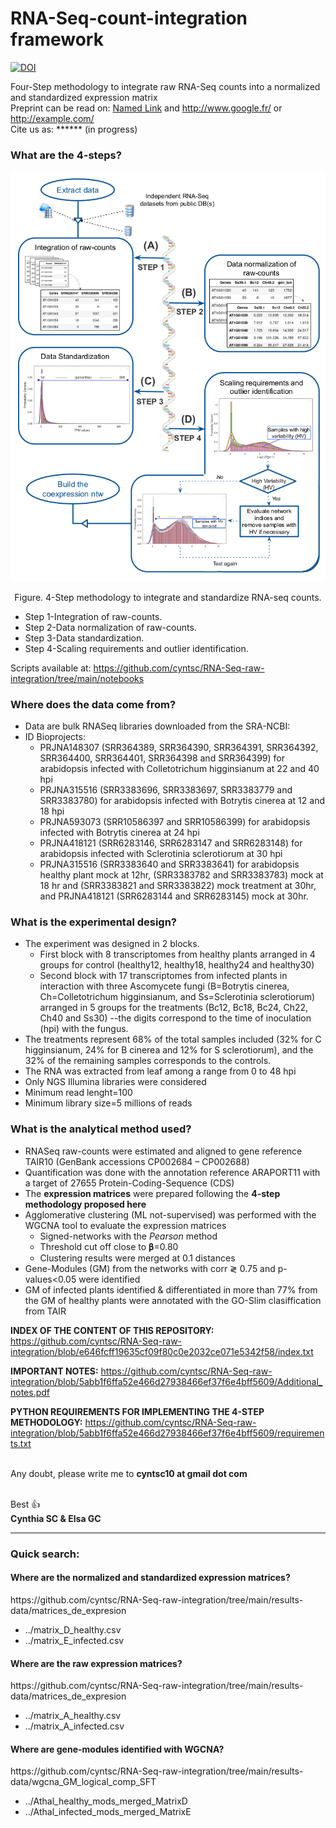 # RNA-Seq-count-integration framework
[![DOI](https://zenodo.org/badge/DOI/10.5281/zenodo.7076416.svg)](https://doi.org/10.5281/zenodo.7076416)

Four-Step methodology to integrate raw RNA-Seq counts into a normalized and standardized expression matrix
<br>
Preprint can be read on:
[Named Link](http://www.google.fr/ "Named link title") and http://www.google.fr/ or <http://example.com/>
<br>
Cite us as: ****** (in progress)

<h3>What are the 4-steps?</h3>

![Alt text](/images/metodologia.png?raw=true "4-Step methodology")

<p align=center>Figure. 4-Step methodology to integrate and standardize RNA-seq counts.</p>

* Step 1-Integration of raw-counts.<br>
* Step 2-Data normalization of raw-counts.<br>
* Step 3-Data standardization. <br>
* Step 4-Scaling requirements and outlier identification.<br>

Scripts available at: https://github.com/cyntsc/RNA-Seq-raw-integration/tree/main/notebooks

<h3>Where does the data come from?</h3>

* Data are bulk RNASeq libraries downloaded from the SRA-NCBI:<br>
* ID Bioprojects: <br>
  * PRJNA148307 (SRR364389, SRR364390, SRR364391, SRR364392, SRR364400, SRR364401, SRR364398 and SRR364399) for arabidopsis infected with Colletotrichum higginsianum at 22 and 40 hpi<br>
  * PRJNA315516 (SRR3383696, SRR3383697,  SRR3383779 and SRR3383780) for arabidopsis infected with Botrytis cinerea at 12 and 18 hpi<br>
  * PRJNA593073 (SRR10586397 and SRR10586399) for arabidopsis infected with Botrytis cinerea at 24 hpi<br>
  * PRJNA418121 (SRR6283146, SRR6283147 and SRR6283148) for arabidopsis infected with Sclerotinia sclerotiorum at 30 hpi<br>
  * PRJNA315516 (SRR3383640 and SRR3383641) for arabidopsis healthy plant mock at 12hr, (SRR3383782 and SRR3383783) mock at 18 hr and (SRR3383821 and SRR3383822) mock treatment at 30hr, and PRJNA418121 (SRR6283144 and SRR6283145) mock at 30hr. <br>

<h3>What is the experimental design?</h3>

* The experiment was designed in 2 blocks. 
  * First block with 8 transcriptomes from healthy plants arranged in 4 groups for control (healthy12, healthy18, healthy24 and healthy30)
  * Second block with 17 transcriptomes from infected plants in interaction with three Ascomycete fungi (B=Botrytis cinerea, Ch=Colletotrichum higginsianum, and Ss=Sclerotinia sclerotiorum) arranged in 5 groups for the treatments (Bc12, Bc18, Bc24, Ch22, Ch40 and Ss30) --the digits correspond to the time of inoculation (hpi) with the fungus.<br>
* The treatments represent 68% of the total samples included (32% for C higginsianum, 24% for B cinerea and 12% for S sclerotiorum), and the 32% of the remaining samples corresponds to the controls.<br>
* The RNA was extracted from leaf among a range from 0 to 48 hpi <br>
* Only NGS Illumina libraries were considered <br>
* Minimum read lenght=100 <br>
* Minimum library size=5 millions of reads <br>

<h3>What is the analytical method used?</h3>

* RNASeq raw-counts were estimated and aligned to gene reference TAIR10 (GenBank accessions CP002684 – CP002688) <br>
* Quantification was done with the annotation reference ARAPORT11 with a target of 27655 Protein-Coding-Sequence (CDS) <br>
* The **expression matrices** were prepared following the **4-step methodology proposed here** <br>
* Agglomerative clustering (ML not-supervised) was performed with the WGCNA tool to evaluate the expression matrices <br>
  * Signed-networks with the *Pearson* method <br>
  * Threshold cut off close to 𝛃=0.80 <br>
  * Clustering results were merged at 0.1 distances <br>
* Gene-Modules (GM) from the networks with corr ≷ 0.75 and p-values<0.05 were identified <br>
* GM of infected plants identified & differentiated in more than 77% from the GM of healthy plants were annotated with the GO-Slim clasiffication from TAIR <br>

**INDEX OF THE CONTENT OF THIS REPOSITORY:** 
https://github.com/cyntsc/RNA-Seq-raw-integration/blob/e646fcff19635cf09f80c0e2032ce071e5342f58/index.txt<br>

**IMPORTANT NOTES:** 
https://github.com/cyntsc/RNA-Seq-raw-integration/blob/5abb1f6ffa52e466d27938466ef37f6e4bff5609/Additional_notes.pdf<br>

**PYTHON REQUIREMENTS FOR IMPLEMENTING THE 4-STEP METHODOLOGY:** 
https://github.com/cyntsc/RNA-Seq-raw-integration/blob/5abb1f6ffa52e466d27938466ef37f6e4bff5609/requirements.txt<br><br>

Any doubt, please write me to **cyntsc10 at gmail dot com**
<br><br>

Best :thumbsup: <br>
**Cynthia SC & Elsa GC**

---

<h3>Quick search:</h3>
<h4>Where are the normalized and standardized expression matrices?</h4>
https://github.com/cyntsc/RNA-Seq-raw-integration/tree/main/results-data/matrices_de_expresion 


* ../matrix_D_healthy.csv    <br>
* ../matrix_E_infected.csv   <br>

<h4>Where are the raw expression matrices?</h4>
https://github.com/cyntsc/RNA-Seq-raw-integration/tree/main/results-data/matrices_de_expresion 

* ../matrix_A_healthy.csv     <br>
* ../matrix_A_infected.csv     <br>

<h4>Where are gene-modules identified with WGCNA?</h4>
https://github.com/cyntsc/RNA-Seq-raw-integration/tree/main/results-data/wgcna_GM_logical_comp_SFT

* ../Athal_healthy_mods_merged_MatrixD   <br>
* ../Athal_infected_mods_merged_MatrixE   <br>
